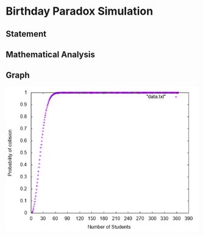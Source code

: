 # Birthday Paradox Simulation

## Statement


## Mathematical Analysis


## Graph 
![image](https://github.com/vaithak/Birthday-Paradox-Simulation/blob/master/graph.png)  
